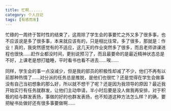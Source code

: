 ```yaml
---
title: 忙啊......
category: 个人日记
tags: [有感而发]
---
```


忙碌的一周终于暂时性的结束了，这周除了学生会的事要忙之外又多了很多事，也不应该说是多了很多事，本来就应该有的，只是相比往常，多了很多，那就是：作业！真的，我突然感觉有的不适应，这几天的作业突然多了很多，而且老师讲课进程也很快……赶作业都没时间，更别说预习了，而且最要命的是最近精神状态总是不好，上课老是想打瞌睡，平时看书也看不进去……唉……

同样，学生会的事一点没减少，但是我的部员的积极性却减了不少，他们不再有以前那种热情了……对分派的任务总是推脱，是他们也很忙？还是觉得在学生会做事没有自己当初想象的那么好，所以就不想干了呢？还是因为我领导的原因？最近我开始实行有任务就群发，让他们主动申请，半小时后要是没人做我再安排，对于积极的给与群发表扬，事做的好的也群发表扬，也不知道这种方法怎么样？的确，要把秘书处做好还有很多事要做啊……
